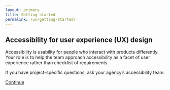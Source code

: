 ```yaml
---
layout: primary
title: Getting started
permalink: /ux/getting-started/
---
```


## Accessibility for user experience (UX) design

Accessibility is usability for people who interact with products differently. Your role is to help the team approach accessibility as a facet of user experience rather than checklist of requirements.

If you have project-specific questions, ask your agency’s accessibility team.

<a class="usa-button button-next" href="{{ site.baseurl }}/ux/inclusive-design/">Continue <i class="fa fa-chevron-right" aria-hidden="true"></i></a>
